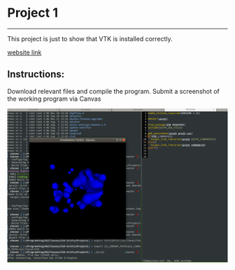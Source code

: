 # Project 1
-----------
This project is just to show that VTK is installed correctly.

[website link](https://ix.cs.uoregon.edu/~hank/410/proj1.html)

## Instructions:
Download relevant files and compile the program. Submit a screenshot of the
working program via Canvas

![Image](proj1.png)
